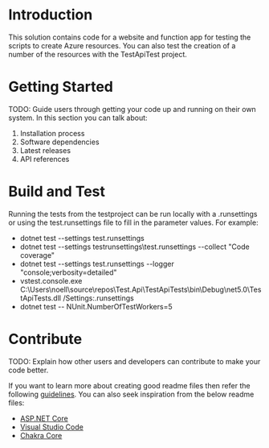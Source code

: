 # Introduction 
This solution contains code for a website and function app for testing the scripts to create Azure resources. 
You can also test the creation of a number of the resources with the TestApiTest project.
 

# Getting Started
TODO: Guide users through getting your code up and running on their own system. In this section you can talk about:
1.	Installation process
2.	Software dependencies
3.	Latest releases
4.	API references

# Build and Test
Running the tests from the testproject can be run locally with a .runsettings or using the test.runsettings file to fill in the parameter values. For example:
- dotnet test --settings test.runsettings
- dotnet test --settings testrunsettings\test.runsettings --collect "Code coverage"
- dotnet test --settings test.runsettings --logger "console;verbosity=detailed"
- vstest.console.exe C:\Users\noell\source\repos\Test.Api\TestApiTests\bin\Debug\net5.0\TestApiTests.dll /Settings:.runsettings
- dotnet test -- NUnit.NumberOfTestWorkers=5

# Contribute
TODO: Explain how other users and developers can contribute to make your code better. 

If you want to learn more about creating good readme files then refer the following [guidelines](https://docs.microsoft.com/en-us/azure/devops/repos/git/create-a-readme?view=azure-devops). You can also seek inspiration from the below readme files:
- [ASP.NET Core](https://github.com/aspnet/Home)
- [Visual Studio Code](https://github.com/Microsoft/vscode)
- [Chakra Core](https://github.com/Microsoft/ChakraCore)